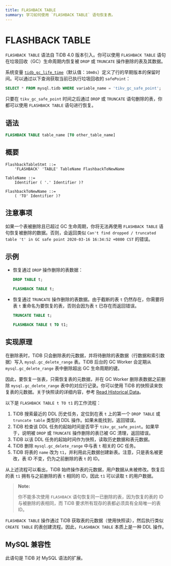 ```yaml
---
title: FLASHBACK TABLE
summary: 学习如何使用 `FLASHBACK TABLE` 语句恢复表。
---
```


# FLASHBACK TABLE

`FLASHBACK TABLE` 语法自 TiDB 4.0 版本引入。你可以使用 `FLASHBACK TABLE` 语句在垃圾回收（GC）生命周期内恢复被 `DROP` 或 `TRUNCATE` 操作删除的表及其数据。

系统变量 [`tidb_gc_life_time`](/system-variables.md#tidb_gc_life_time-new-in-v50)（默认值：`10m0s`）定义了行的早期版本的保留时间。可以通过以下查询获取当前已执行垃圾回收的 `safePoint`：

```sql
SELECT * FROM mysql.tidb WHERE variable_name = 'tikv_gc_safe_point';
```

只要在 `tikv_gc_safe_point` 时间之后通过 `DROP` 或 `TRUNCATE` 语句删除的表，你都可以使用 `FLASHBACK TABLE` 语句进行恢复。

## 语法

```sql
FLASHBACK TABLE table_name [TO other_table_name]
```

## 概要

```ebnf+diagram
FlashbackTableStmt ::=
    'FLASHBACK' 'TABLE' TableName FlashbackToNewName

TableName ::=
    Identifier ( '.' Identifier )?

FlashbackToNewName ::=
    ( 'TO' Identifier )?
```

## 注意事项

如果一个表被删除且已超过 GC 生命周期，你将无法再使用 `FLASHBACK TABLE` 语句恢复被删除的数据。否则，会返回类似 `Can't find dropped / truncated table 't' in GC safe point 2020-03-16 16:34:52 +0800 CST` 的错误。

## 示例

- 恢复通过 `DROP` 操作删除的表数据：

    
    ```sql
    DROP TABLE t;
    ```

    
    ```sql
    FLASHBACK TABLE t;
    ```

- 恢复通过 `TRUNCATE` 操作删除的表数据。由于截断的表 `t` 仍然存在，你需要将表 `t` 重命名为要恢复的表，否则会因为表 `t` 已存在而返回错误。

    
    ```sql
    TRUNCATE TABLE t;
    ```

    
    ```sql
    FLASHBACK TABLE t TO t1;
    ```

## 实现原理

在删除表时，TiDB 只会删除表的元数据，并将待删除的表数据（行数据和索引数据）写入 `mysql.gc_delete_range` 表。TiDB 后台的 GC Worker 会定期从 `mysql.gc_delete_range` 表中删除超出 GC 生命周期的键。

因此，要恢复一张表，只需恢复表的元数据，并在 GC Worker 删除表数据之前删除 `mysql.gc_delete_range` 表中的对应行记录。你可以使用 TiDB 的快照读来恢复表的元数据。关于快照读的详细内容，参考 [Read Historical Data](/read-historical-data.md)。

以下是 `FLASHBACK TABLE t TO t1` 的工作流程：

1. TiDB 搜索最近的 DDL 历史任务，定位到在表 `t` 上的第一个 `DROP TABLE` 或 `truncate table` 类型的 DDL 操作。如果未能找到，返回错误。
2. TiDB 检查该 DDL 任务的起始时间是否早于 `tikv_gc_safe_point`。如果早于，说明被 `DROP` 或 `TRUNCATE` 操作删除的表已被 GC 清理，返回错误。
3. TiDB 以该 DDL 任务的起始时间作为快照，读取历史数据和表元数据。
4. TiDB 删除 `mysql.gc_delete_range` 中与表 `t` 相关的 GC 任务。
5. TiDB 将表的 `name` 改为 `t1`，并利用此元数据创建新表。注意，只是表名被更改，表 ID 不变，仍为之前删除的表 `t` 的 ID。

从上述流程可以看出，TiDB 始终操作表的元数据，用户数据从未被修改。恢复后的表 `t1` 拥有与之前删除的表 `t` 相同的 ID，因此 `t1` 可以读取 `t` 的用户数据。

> **Note:**
>
> 你不能多次使用 `FLASHBACK` 语句恢复同一已删除的表，因为恢复的表的 ID 与被删除的表相同，而 TiDB 要求所有现存的表都必须具有全局唯一的表 ID。

`FLASHBACK TABLE` 操作通过 TiDB 获取表的元数据（使用快照读），然后执行类似 `CREATE TABLE` 的表创建流程。因此，`FLASHBACK TABLE` 本质上是一种 DDL 操作。

## MySQL 兼容性

此语句是 TiDB 对 MySQL 语法的扩展。